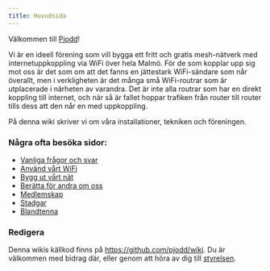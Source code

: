 ```yaml
---
title: Huvudsida
---
```


Välkommen till [Pjodd](https://pjodd.se)!

Vi är en ideell förening som vill bygga ett fritt och gratis
mesh-nätverk med internetuppkoppling via WiFi över hela Malmö. För de
som kopplar upp sig mot oss är det som om att det fanns en jättestark
WiFi-sändare som når överallt, men i verkligheten är det många små
WiFi-routrar som är utplacerade i närheten av varandra. Det är inte alla
routrar som har en direkt koppling till internet, och när så är fallet
hoppar trafiken från router till router tills dess att den når en med
uppkoppling.

På denna wiki skriver vi om våra installationer, tekniken och
föreningen.

### Några ofta besöka sidor:

- [Vanliga frågor och svar](vanliga_frågor_och_svar.html)
- [Använd vårt WiFi](använd_vårt_wifi.html)
- [Bygg ut vårt nät](bygg_ut_vårt_nät.html)
- [Berätta för andra om oss](berätta_för_andra_om_oss.html)
- [Medlemskap](medlemskap.html)
- [Stadgar](stadgar.html)
- [Blandtenna](blandtenna.html)

### Redigera

Denna wikis källkod finns på <https://github.com/pjodd/wiki>. Du är
välkommen med bidrag där, eller genom att höra av dig till
[styrelsen](styrelsen.html).
